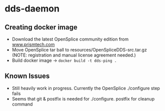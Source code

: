 # dds-daemon

## Creating docker image

- Download the latest OpenSplice community edition from www.prismtech.com
- Move OpenSplice tar ball to resources/OpenSpliceDDS-src.tar.gz (NOTE: registration and manual license agreement needed.)
- Build docker image -> `docker build -t dds-ping .`

## Known Issues

 - Still heavily work in progress. Currently the OpenSplice ./configure step fails
 - Seems that git & postfix is needed for ./configure. postfix for cleanup command
